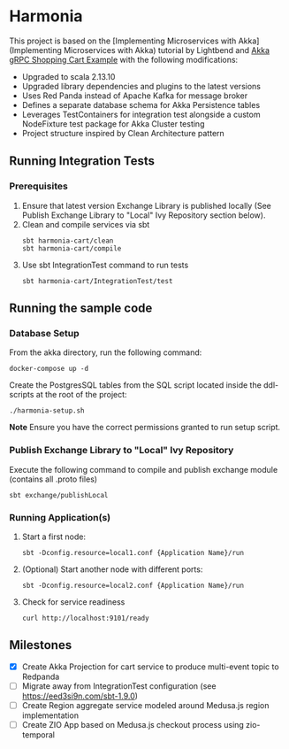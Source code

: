 # Harmonia

This project is based on the [Implementing Microservices with Akka](Implementing Microservices with Akka) tutorial by Lightbend and [Akka gRPC Shopping Cart Example](https://github.com/akka/akka-projection/tree/main/samples/grpc/shopping-cart-service-scala) with the following modifications:

- Upgraded to scala 2.13.10
- Upgraded library dependencies and plugins to the latest versions
- Uses Red Panda instead of Apache Kafka for message broker
- Defines a separate database schema for Akka Persistence tables
- Leverages TestContainers for integration test alongside a custom NodeFixture test package for Akka Cluster testing
- Project structure inspired by Clean Architecture pattern

## Running Integration Tests
### Prerequisites
1. Ensure that latest version Exchange Library is published locally (See Publish Exchange Library to "Local" Ivy Repository section below).
2. Clean and compile services via sbt
   ```
   sbt harmonia-cart/clean
   sbt harmonia-cart/compile
   ```
3. Use sbt IntegrationTest command to run tests
   ```
   sbt harmonia-cart/IntegrationTest/test
   ```

## Running the sample code

### Database Setup

From the akka directory, run the following command:
```shell
docker-compose up -d
```
Create the PostgresSQL tables from the SQL script located inside the ddl-scripts at the root of the project:
```shell
./harmonia-setup.sh
```
**Note**
Ensure you have the correct permissions granted to run setup script.

### Publish Exchange Library to "Local" Ivy Repository
Execute the following command to compile and publish exchange module (contains all .proto files)
```shell
sbt exchange/publishLocal
```

### Running Application(s)

1. Start a first node:

    ```
    sbt -Dconfig.resource=local1.conf {Application Name}/run
    ```

2. (Optional) Start another node with different ports:

    ```
    sbt -Dconfig.resource=local2.conf {Application Name}/run
    ```

3. Check for service readiness

    ```
    curl http://localhost:9101/ready
    ```



## Milestones
- [x] Create Akka Projection for cart service to produce multi-event topic to Redpanda
- [ ] Migrate away from IntegrationTest configuration (see https://eed3si9n.com/sbt-1.9.0)
- [ ] Create Region aggregate service modeled around Medusa.js region implementation
- [ ] Create ZIO App based on Medusa.js checkout process using zio-temporal
